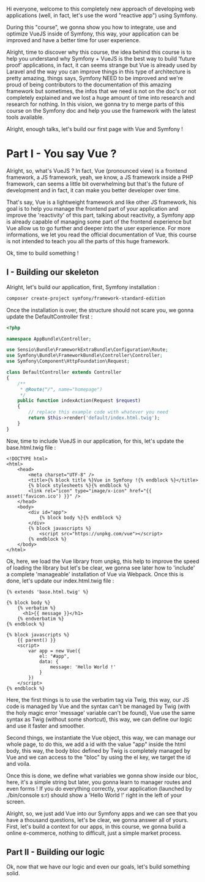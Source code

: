 Hi everyone, welcome to this completely new approach of developing web applications (well, in fact, let's use the word "reactive app") using Symfony.

During this "course", we gonna show you how to integrate, use and optimize VueJS inside of Symfony, this way,
your application can be improved and have a better time for user experience.

Alright, time to discover why this course, the idea behind this course is to help you understand why Symfony + VueJS is the best way to build
'future proof' applications, in fact, it can seems strange but Vue is already used by Laravel and the way you can improve things
in this type of architecture is pretty amazing, things says, Symfony NEED to be improved and we're proud of being
contributors to the documentation of this amazing framework but sometimes, the infos that we need is not on the doc's
or not completely explained and we lost a huge amount of time into research and research for nothing.
In this vision, we gonna try to merge parts of this course on the Symfony doc and help you use the framework with the latest
tools available.

Alright, enough talks, let's build our first page with Vue and Symfony !

# Part I - You say Vue ?

Alright, so, what's VueJS ? In fact, Vue (pronounced view) is a frontend framework, a JS framework, yeah,
we know, a JS framework inside a PHP framework, can seems a little bit overwhelming but that's the future
of development and in fact, it can make you better developer over time.

That's say, Vue is a lightweight framework and like other JS framework, his goal is to help you manage
the frontend part of your application and improve the 'reactivity' of this part, talking about reactivity,
a Symfony app is already capable of managing some part of the frontend experience but Vue allow us to go
further and deeper into the user experience.
For more informations, we let you read the official documentation of Vue, this course is not intended to teach you all
the parts of this huge framework.

Ok, time to build something !

## I - Building our skeleton

Alright, let's build our application, first, Symfony installation :

```bash
composer create-project symfony/framework-standard-edition
```

Once the installation is over, the structure should not scare you, we gonna update the DefaultController first :

```php
<?php

namespace AppBundle\Controller;

use Sensio\Bundle\FrameworkExtraBundle\Configuration\Route;
use Symfony\Bundle\FrameworkBundle\Controller\Controller;
use Symfony\Component\HttpFoundation\Request;

class DefaultController extends Controller
{
    /**
     * @Route("/", name="homepage")
     */
    public function indexAction(Request $request)
    {
        // replace this example code with whatever you need
        return $this->render('default/index.html.twig');
    }
}
```

Now, time to include VueJS in our application, for this, let's update the base.html.twig file :

```twig
<!DOCTYPE html>
<html>
    <head>
        <meta charset="UTF-8" />
        <title>{% block title %}Vue in Symfony !{% endblock %}</title>
        {% block stylesheets %}{% endblock %}
        <link rel="icon" type="image/x-icon" href="{{ asset('favicon.ico') }}" />
    </head>
    <body>
        <div id="app">
            {% block body %}{% endblock %}
        </div>
        {% block javascripts %}
            <script src="https://unpkg.com/vue"></script>
        {% endblock %}
    </body>
</html>
```

Ok, here, we load the Vue library from unpkg, this help to improve the speed of loading the library but let's be clear,
we gonna see later how to 'include' a complete 'manageable' installation of Vue via Webpack.
Once this is done, let's update our index.html.twig file :

```twig
{% extends 'base.html.twig' %}

{% block body %}
    {% verbatim %}
      <h1>{{ message }}</h1>
    {% endverbatim %}
{% endblock %}

{% block javascripts %}
    {{ parent() }}
    <script>
        var app = new Vue({
            el: "#app",
            data: {
                message: 'Hello World !'
            }
        })
    </script>
{% endblock %}
```

Here, the first things is to use the verbatim tag via Twig, this way, our JS code is managed by Vue and the syntax
can't be managed by Twig (with the holy magic error 'message' variable can't be found), Vue use the same syntax as Twig (without some shortcut),
this way, we can define our logic and use it faster and smoother.

Second things, we instantiate the Vue object, this way, we can manage our whole page, to do this, we add a id with the value "app"
inside the html body, this way, the body bloc defined by Twig is completely managed by Vue and we can access to the "bloc"
by using the el key, we target the id and voila.

Once this is done, we define what variables we gonna show inside our bloc, here, it's a simple string but later, you gonna
learn to manager routes and even forms !
If you do everything correctly, your application (launched by ./bin/console s:r) should show a 'Hello World !' right in the left of your screen.

Alright, so, we just add Vue into our Symfony apps and we can see that you have a thousand questions, let's be clear, we gonna answer all of yours.
First, let's build a context for our apps, in this course, we gonna build a online e-commerce, nothing to difficult, just a simple market process.

## Part II - Building our logic

Ok, now that we have our logic and even our goals, let's build something solid.